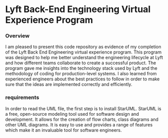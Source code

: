 # Lyft Back-End Engineering Virtual Experience Program

### Overview
I am pleased to present this code repository as evidence of my completion of the Lyft Back End Engineering virtual experience program. This program was designed to help me better understand the engineering lifecycle at Lyft and how different teams collaborate to create a successful product. The program gave me insights into the technology stack used by Lyft and the methodology of coding for production-level systems. I also learned from experienced engineers about the best practices to follow in order to make sure that the ideas are implemented correctly and efficiently.
### requirements
In order to read the UML file, the first step is to install StarUML. 
StarUML is a free, open-source modeling tool used for software design and development. It allows for the creation of flow charts, class diagrams and other UML diagrams. It is easy to use and provides a range of features which make it an invaluable tool for software engineers.


